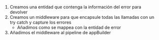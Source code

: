 1.  Creamos una entidad que contenga la información del error para devolver
2.  Creamos un middleware para que encapsule todas las llamadas con un try catch y capture los errores
    *   Añadimos como se mappea con la entidad de error
3.  Añadimos el middleware al pipeline de appBuilder
